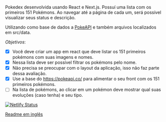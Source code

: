 Pokedex desenvolvida usando React e Next.js. Possuí uma lista com os primeiros 151 Pokémons. Ao navegar até a página de cada um, será possível visualizar seus status e descrição.

Utilizando como base de dados a [PokeAPI](https://pokeapi.co/) e também arquivos localizados em src/data.

_Objetivos_:

- [x] Você deve criar um app em react que deve listar os 151 primeiros pokémons com suas imagens e nomes.
- [x] Nessa lista deve ser possível filtrar os pokémons pelo nome.
- [x] Não precisa se preocupar com o layout da aplicação, isso não faz parte dessa avaliação.
- [x] Use a base do https://pokeapi.co/ para alimentar o seu front com os 151 primeiros pokémons.
- [ ] Na lista de pokémons, ao clicar em um pokémon deve mostrar qual suas evoluções (caso tenha) e seu tipo.

[![Netlify Status](https://api.netlify.com/api/v1/badges/acef298b-eaa0-438e-8ad6-734e71b5f4fb/deploy-status)](https://app.netlify.com/sites/whats-that-pokemon/deploys)

[Readme em inglês](https://github.com/iamchicao/pokemon/blob/master/README%20_en.md)